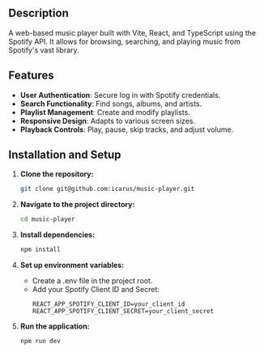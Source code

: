 ## Description
A web-based music player built with Vite, React, and TypeScript using the Spotify API. It allows for browsing, searching, and playing music from Spotify's vast library.

## Features
- **User Authentication**: Secure log in with Spotify credentials.
- **Search Functionality**: Find songs, albums, and artists.
- **Playlist Management**: Create and modify playlists.
- **Responsive Design**: Adapts to various screen sizes.
- **Playback Controls**: Play, pause, skip tracks, and adjust volume.

## Installation and Setup
1. **Clone the repository:**
   ```bash
   git clone git@github.com:icarus/music-player.git
   ```
   
2. **Navigate to the project directory:**
   ```bash
   cd music-player
   ```
   
3. **Install dependencies:**
   ```bash
   npm install  
   ```
   
4. **Set up environment variables:**
   - Create a .env file in the project root.
   - Add your Spotify Client ID and Secret:
     ```env
     REACT_APP_SPOTIFY_CLIENT_ID=your_client_id
     REACT_APP_SPOTIFY_CLIENT_SECRET=your_client_secret
     ```
     
5. **Run the application:**
   ```bash
   npm run dev  
   ```

